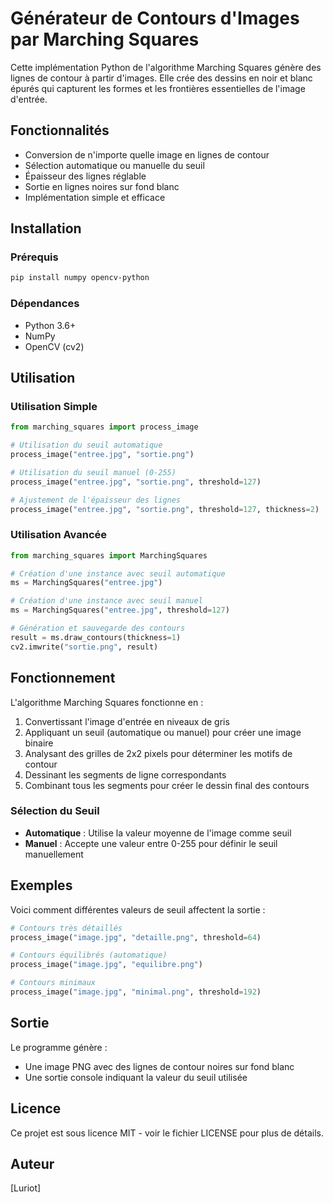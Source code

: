 # Générateur de Contours d'Images par Marching Squares

Cette implémentation Python de l'algorithme Marching Squares génère des lignes de contour à partir d'images. Elle crée des dessins en noir et blanc épurés qui capturent les formes et les frontières essentielles de l'image d'entrée.

## Fonctionnalités

- Conversion de n'importe quelle image en lignes de contour
- Sélection automatique ou manuelle du seuil
- Épaisseur des lignes réglable
- Sortie en lignes noires sur fond blanc
- Implémentation simple et efficace

## Installation

### Prérequis

```bash
pip install numpy opencv-python
```

### Dépendances

- Python 3.6+
- NumPy
- OpenCV (cv2)

## Utilisation

### Utilisation Simple

```python
from marching_squares import process_image

# Utilisation du seuil automatique
process_image("entree.jpg", "sortie.png")

# Utilisation du seuil manuel (0-255)
process_image("entree.jpg", "sortie.png", threshold=127)

# Ajustement de l'épaisseur des lignes
process_image("entree.jpg", "sortie.png", threshold=127, thickness=2)
```

### Utilisation Avancée

```python
from marching_squares import MarchingSquares

# Création d'une instance avec seuil automatique
ms = MarchingSquares("entree.jpg")

# Création d'une instance avec seuil manuel
ms = MarchingSquares("entree.jpg", threshold=127)

# Génération et sauvegarde des contours
result = ms.draw_contours(thickness=1)
cv2.imwrite("sortie.png", result)
```

## Fonctionnement

L'algorithme Marching Squares fonctionne en :

1. Convertissant l'image d'entrée en niveaux de gris
2. Appliquant un seuil (automatique ou manuel) pour créer une image binaire
3. Analysant des grilles de 2x2 pixels pour déterminer les motifs de contour
4. Dessinant les segments de ligne correspondants
5. Combinant tous les segments pour créer le dessin final des contours

### Sélection du Seuil

- **Automatique** : Utilise la valeur moyenne de l'image comme seuil
- **Manuel** : Accepte une valeur entre 0-255 pour définir le seuil manuellement

## Exemples

Voici comment différentes valeurs de seuil affectent la sortie :

```python
# Contours très détaillés
process_image("image.jpg", "detaille.png", threshold=64)

# Contours équilibrés (automatique)
process_image("image.jpg", "equilibre.png")

# Contours minimaux
process_image("image.jpg", "minimal.png", threshold=192)
```

## Sortie

Le programme génère :
- Une image PNG avec des lignes de contour noires sur fond blanc
- Une sortie console indiquant la valeur du seuil utilisée

## Licence

Ce projet est sous licence MIT - voir le fichier LICENSE pour plus de détails.

## Auteur

[Luriot]
